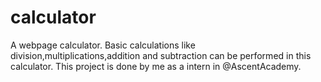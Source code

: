 # calculator
 A webpage calculator. Basic calculations like division,multiplications,addition and subtraction can be performed in this calculator. This project is done by me as a intern in @AscentAcademy. 
